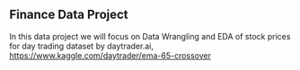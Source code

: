 ## Finance Data Project
In this data project we will focus on Data Wrangling and EDA of stock prices for day trading dataset by daytrader.ai,
https://www.kaggle.com/daytrader/ema-65-crossover
